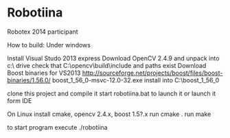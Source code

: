 Robotiina
=========

Robotex 2014 participant 


How to build:
Under windows

Install Visual Studo 2013 express
Download OpenCV 2.4.9 and unpack into c:\ drive 
  check that C:\opencv\build\include and paths exist
Download Boost binaries for VS2013 
  http://sourceforge.net/projects/boost/files/boost-binaries/1.56.0/ 
    boost_1_56_0-msvc-12.0-32.exe
  install into C:\boost_1_56_0

clone this project and compile it
start robotiina.bat to launch it or launch it form IDE


On Linux
install cmake, opencv 2.4.x, boost 1.5?.x
run cmake .
run make

to start program execute ./robotiina


